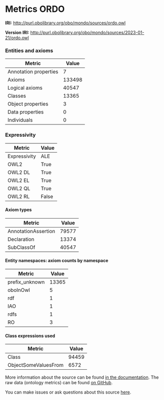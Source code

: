 # Metrics ORDO

**IRI:** http://purl.obolibrary.org/obo/mondo/sources/ordo.owl

**Version IRI:** http://purl.obolibrary.org/obo/mondo/sources/2023-01-21/ordo.owl

### Entities and axioms

| Metric | Value |
| ------ | ----- |
| Annotation properties | 7 |
| Axioms | 133498 |
| Logical axioms | 40547 |
| Classes | 13365 |
| Object properties | 3 |
| Data properties | 0 |
| Individuals | 0 |


### Expressivity

| Metric | Value |
| ------ | ----- |
| Expressivity | ALE |
| OWL2 | True |
| OWL2 DL | True |
| OWL2 EL | True |
| OWL2 QL | True |
| OWL2 RL | False |

#### Axiom types

| Metric | Value |
| ------ | ----- |
| AnnotationAssertion | 79577 |
| Declaration | 13374 |
| SubClassOf | 40547 |


#### Entity namespaces: axiom counts by namespace

| Metric | Value |
| ------ | ----- |
| prefix_unknown | 13365 |
| oboInOwl | 5 |
| rdf | 1 |
| IAO | 1 |
| rdfs | 1 |
| RO | 3 |


#### Class expressions used

| Metric | Value |
| ------ | ----- |
| Class | 94459 |
| ObjectSomeValuesFrom | 6572 |


More information about the source can be found [in the documentation](../sources.md). The raw data (ontology metrics) can be found [on GitHub](https://github.com/monarch-initiative/mondo-ingest/tree/main/src/ontology/metadata).

You can make issues or ask questions about this source [here](https://github.com/monarch-initiative/mondo-ingest/issues).

